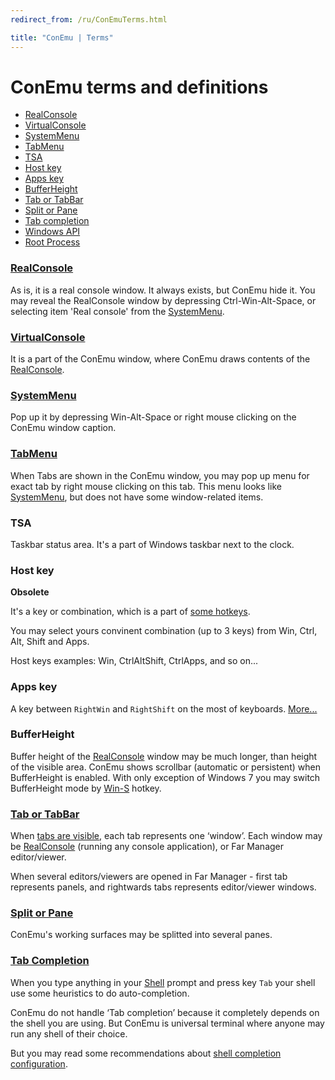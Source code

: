 ```yaml
---
redirect_from: /ru/ConEmuTerms.html

title: "ConEmu | Terms"
---
```


# ConEmu terms and definitions

* [RealConsole](#RealConsole)
* [VirtualConsole](#VirtualConsole)
* [SystemMenu](#SystemMenu)
* [TabMenu](#TabMenu)
* [TSA](#TSA)
* [Host key](#Host_key)
* [Apps key](#Apps_key)
* [BufferHeight](#BufferHeight)
* [Tab or TabBar](#Tab)
* [Split or Pane](#Pane)
* [Tab completion](#TabCompletion)
* [Windows API](WinApi.html)
* [Root Process](RootProcess.html)



<h3 id="RealConsole"><a href="RealConsole.html">RealConsole</a></h3>

As is, it is a real console window. It always exists, but ConEmu hide it.
You may reveal the RealConsole window by depressing Ctrl-Win-Alt-Space,
or selecting item 'Real console' from the [SystemMenu](SystemMenu.html).



<h3 id="VirtualConsole"><a href="VirtualConsole.html">VirtualConsole</a></h3>

It is a part of the ConEmu window, where ConEmu draws
contents of the [RealConsole](ConEmuTerms.html#RealConsole).



<h3 id="SystemMenu"><a href="SystemMenu.html">SystemMenu</a></h3>

Pop up it by depressing Win-Alt-Space or right mouse clicking on the ConEmu window caption.



<h3 id="TabMenu"><a href="TabMenu.html">TabMenu</a></h3>

When Tabs are shown in the ConEmu window, you may pop up menu
for exact tab by right mouse clicking on this tab.
This menu looks like [SystemMenu](SystemMenu.html),
but does not have some window-related items.



<h3 id="TSA"> TSA </h3>

Taskbar status area. It's a part of Windows taskbar next to the clock.


<h3 id="Host_key"> Host key </h3>

**Obsolete**

It's a key or combination, which is a part of [some hotkeys](KeyboardShortcuts.html#Configurable_hotkeys).

You may select yours convinent combination (up to 3 keys) from Win, Ctrl, Alt, Shift and Apps.

Host keys examples: Win, CtrlAltShift, CtrlApps, and so on...


<h3 id="Apps_key"> Apps key </h3>

A key between `RightWin` and `RightShift` on the most of keyboards.
[More...](AppsKey.html)



<h3 id="BufferHeight"> BufferHeight </h3>

Buffer height of the [RealConsole](ConEmuTerms.html#RealConsole) window may be much longer,
than height of the visible area. ConEmu shows scrollbar (automatic or persistent)
when BufferHeight is enabled. With only exception of Windows 7 you may switch BufferHeight mode
by [Win-S](KeyboardShortcuts.html#Configurable_hotkeys) hotkey.



<h3 id="Tab"><a href="TabBar.html">Tab or TabBar</a></h3>

When [tabs are visible](Settings.html#Tabs), each tab represents one ‘window’.
Each window may be [RealConsole](ConEmuTerms.html#RealConsole) (running any console application),
or Far Manager editor/viewer.

When several editors/viewers are opened in Far Manager - first tab represents panels,
and rightwards tabs represents editor/viewer windows.



<h3 id="Pane"><a href="SplitScreen.html">Split or Pane</a></h3>

ConEmu's working surfaces may be splitted into several panes.



<h3 id="TabCompletion"><a href="TabCompletion.html">Tab Completion</a></h3>

When you type anything in your [Shell](TerminalVsShell.html) prompt
and press key `Tab` your shell use some heuristics to do auto-completion.

ConEmu do not handle ‘Tab completion’ because it completely depends
on the shell you are using. But ConEmu is universal terminal where anyone
may run any shell of their choice.

But you may read some recommendations about
[shell completion configuration](TabCompletion.html).
